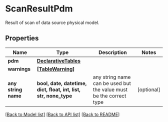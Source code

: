 # ScanResultPdm

Result of scan of data source physical model.

## Properties
Name | Type | Description | Notes
------------ | ------------- | ------------- | -------------
**pdm** | [**DeclarativeTables**](DeclarativeTables.md) |  | 
**warnings** | [**[TableWarning]**](TableWarning.md) |  | 
**any string name** | **bool, date, datetime, dict, float, int, list, str, none_type** | any string name can be used but the value must be the correct type | [optional]

[[Back to Model list]](../README.md#documentation-for-models) [[Back to API list]](../README.md#documentation-for-api-endpoints) [[Back to README]](../README.md)


